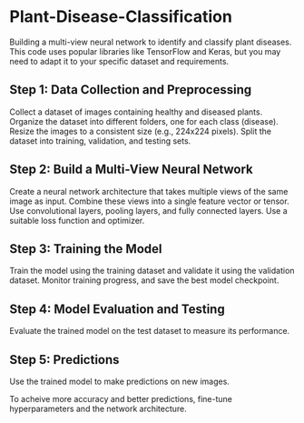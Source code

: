 # Plant-Disease-Classification

Building a multi-view neural network to identify and classify plant diseases. This code uses popular libraries like TensorFlow and Keras, but you may need to adapt it to your specific dataset and requirements.

## Step 1: Data Collection and Preprocessing

Collect a dataset of images containing healthy and diseased plants.
Organize the dataset into different folders, one for each class (disease).
Resize the images to a consistent size (e.g., 224x224 pixels).
Split the dataset into training, validation, and testing sets.

## Step 2: Build a Multi-View Neural Network

Create a neural network architecture that takes multiple views of the same image as input.
Combine these views into a single feature vector or tensor.
Use convolutional layers, pooling layers, and fully connected layers.
Use a suitable loss function and optimizer.

## Step 3: Training the Model

Train the model using the training dataset and validate it using the validation dataset.
Monitor training progress, and save the best model checkpoint.


## Step 4: Model Evaluation and Testing

Evaluate the trained model on the test dataset to measure its performance.


## Step 5: Predictions

Use the trained model to make predictions on new images.

To acheive more accuracy and better predictions, fine-tune hyperparameters and the network architecture.
